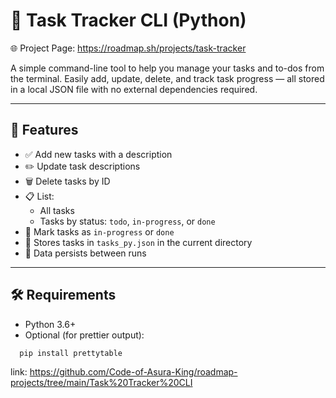# 📝 Task Tracker CLI (Python)

🌐 Project Page: https://roadmap.sh/projects/task-tracker

A simple command-line tool to help you manage your tasks and to-dos from the terminal. Easily add, update, delete, and track task progress — all stored in a local JSON file with no external dependencies required.

---

## 🚀 Features

- ✅ Add new tasks with a description
- ✏️ Update task descriptions
- 🗑️ Delete tasks by ID
- 📋 List:
  - All tasks
  - Tasks by status: `todo`, `in-progress`, or `done`
- 🔁 Mark tasks as `in-progress` or `done`
- 💾 Stores tasks in `tasks_py.json` in the current directory
- 📂 Data persists between runs

---

## 🛠️ Requirements

- Python 3.6+
- Optional (for prettier output):  
```
  pip install prettytable
```

link: https://github.com/Code-of-Asura-King/roadmap-projects/tree/main/Task%20Tracker%20CLI
